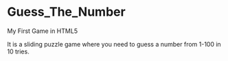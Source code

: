 Guess_The_Number
================

My First Game in HTML5 

It is a sliding puzzle game where you need to guess a number from 1-100 in 10 tries.


